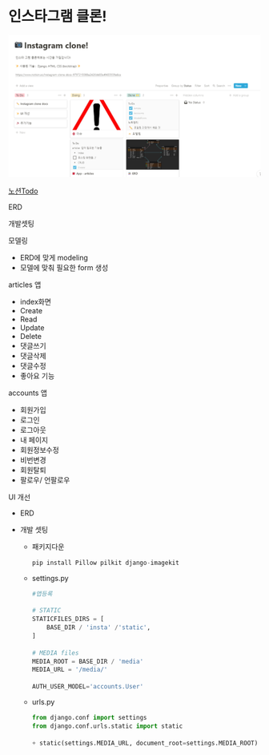 # 인스타그램 클론!

![image-20201012230239273](notion.PNG)





[노션Todo](https://www.notion.so/dcbbbafc4acb41509a71a0bcf696ca70?v=170db7d97e004dc6b077972ac500e2d2)



ERD

개발셋팅

모델링

- ERD에 맞게 modeling
- 모델에 맞춰 필요한 form 생성

articles 앱 

- index화면
- Create
- Read
- Update
- Delete
- 댓글쓰기
- 댓글삭제
- 댓글수정
- 좋아요 기능

accounts 앱

- 회원가입
- 로그인
- 로그아웃
- 내 페이지
- 회원정보수정
- 비번변경
- 회원탈퇴
- 팔로우/ 언팔로우

UI 개선



- ERD

- 개발 셋팅

  - 패키지다운

    ```python
    pip install Pillow pilkit django-imagekit
    ```

  - settings.py

    ```python
    #앱등록
    
    # STATIC
    STATICFILES_DIRS = [
        BASE_DIR / 'insta' /'static',
    ]
    
    # MEDIA files
    MEDIA_ROOT = BASE_DIR / 'media'
    MEDIA_URL = '/media/'
    
    AUTH_USER_MODEL='accounts.User'
    ```

  - urls.py

    ```python
    from django.conf import settings
    from django.conf.urls.static import static
    
    + static(settings.MEDIA_URL, document_root=settings.MEDIA_ROOT)
    ```

    

